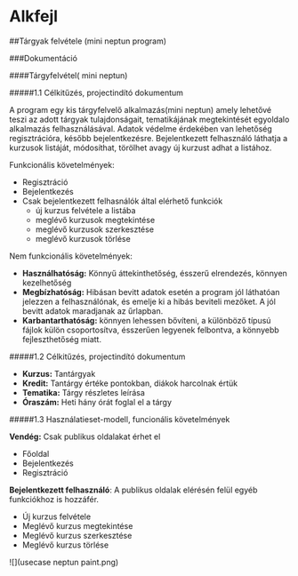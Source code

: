 # Alkfejl

##Tárgyak felvétele (mini neptun program)

###Dokumentáció

####Tárgyfelvétel( mini neptun)

#####1.1 Célkitűzés, projectindító dokumentum

A program egy kis tárgyfelvelő alkalmazás(mini neptun) amely lehetővé teszi az adott tárgyak tulajdonságait, tematikájának megtekintését egyoldalo alkalmazás felhasználásával. Adatok védelme érdekében van lehetőség regisztrációra, később bejelentkezésre. Bejelentkezett felhasználó láthatja a kurzusok listáját, módosíthat, törölhet avagy új kurzust adhat a listához.

Funkcionális követelmények:
* Regisztráció
* Bejelentkezés
* Csak bejelentkezett felhasnálók által elérhető funkciók
  + új kurzus felvétele a listába
  + meglévő kurzusok megtekintése
  + meglévő kurzusok szerkesztése
  + meglévő kurzusok törlése

Nem funkcionális követelmények:
+ **Használhatóság:** Könnyű áttekinthetőség, ésszerű elrendezés, könnyen kezelhetőség
+ **Megbízhatóság:** Hibásan bevitt adatok esetén a program jól láthatóan jelezzen a felhasználónak, és emelje ki a hibás beviteli mezőket. A jól bevitt adatok maradjanak az űrlapban.
+ **Karbantarthatóság:** könnyen lehessen bővíteni, a különböző típusú fájlok külön csoportosítva, ésszerűen legyenek felbontva, a könnyebb fejleszthetőség miatt.

#####1.2 Célkitűzés, projectindító dokumentum
* **Kurzus:** Tantárgyak
* **Kredit:** Tantárgy értéke pontokban, diákok harcolnak értük
* **Tematika:** Tárgy részletes leírása
* **Óraszám:** Heti hány órát foglal el a tárgy

#####1.3 Használatieset-modell, funcionális követelmények

**Vendég:** Csak publikus oldalakat érhet el
  * Főoldal
  * Bejelentkezés
  * Regisztráció
  
**Bejelentkezett felhasználó**: A publikus oldalak elérésén felül egyéb funkciókhoz is hozzáfér.  
  *	Új kurzus felvétele
  *	Meglévő kurzus megtekintése
  *	Meglévő kurzus szerkesztése
  *	Meglévő kurzus törlése
  
![](usecase neptun paint.png)
  
  
  
